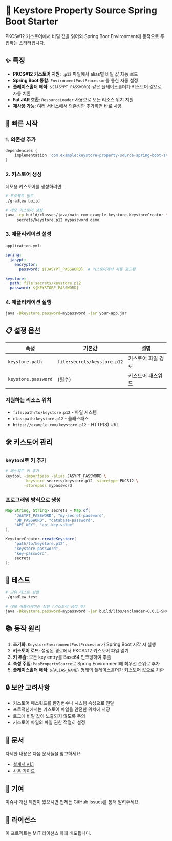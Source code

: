 # 🔐 Keystore Property Source Spring Boot Starter

PKCS#12 키스토어에서 비밀 값을 읽어와 Spring Boot Environment에 동적으로 주입하는 스타터입니다.

## ✨ 특징

- **PKCS#12 키스토어 지원**: `.p12` 파일에서 alias별 비밀 값 자동 로드
- **Spring Boot 통합**: `EnvironmentPostProcessor`를 통한 자동 설정
- **플레이스홀더 해석**: `${JASYPT_PASSWORD}` 같은 플레이스홀더가 키스토어 값으로 자동 치환
- **Fat JAR 호환**: `ResourceLoader` 사용으로 모든 리소스 위치 지원
- **재사용 가능**: 여러 서비스에서 의존성만 추가하면 바로 사용

## 🚀 빠른 시작

### 1. 의존성 추가

```gradle
dependencies {
    implementation 'com.example:keystore-property-source-spring-boot-starter'
}
```

### 2. 키스토어 생성

데모용 키스토어를 생성하려면:

```bash
# 프로젝트 빌드
./gradlew build

# 데모 키스토어 생성
java -cp build/classes/java/main com.example.keystore.KeystoreCreator \
     secrets/keystore.p12 mypassword demo
```

### 3. 애플리케이션 설정

`application.yml`:
```yaml
spring:
  jasypt:
    encryptor:
      password: ${JASYPT_PASSWORD}  # 키스토어에서 자동 로드됨

keystore:
  path: file:secrets/keystore.p12
  password: ${KEYSTORE_PASSWORD}
```

### 4. 애플리케이션 실행

```bash
java -Dkeystore.password=mypassword -jar your-app.jar
```

## 📋 설정 옵션

| 속성 | 기본값 | 설명 |
|------|--------|------|
| `keystore.path` | `file:secrets/keystore.p12` | 키스토어 파일 경로 |
| `keystore.password` | (필수) | 키스토어 패스워드 |

### 지원하는 리소스 위치

- `file:path/to/keystore.p12` - 파일 시스템
- `classpath:keystore.p12` - 클래스패스
- `https://example.com/keystore.p12` - HTTP(S) URL

## 🛠️ 키스토어 관리

### keytool로 키 추가

```bash
# 패스워드 키 추가
keytool -importpass -alias JASYPT_PASSWORD \
        -keystore secrets/keystore.p12 -storetype PKCS12 \
        -storepass mypassword
```

### 프로그래밍 방식으로 생성

```java
Map<String, String> secrets = Map.of(
    "JASYPT_PASSWORD", "my-secret-password",
    "DB_PASSWORD", "database-password",
    "API_KEY", "api-key-value"
);

KeystoreCreator.createKeystore(
    "path/to/keystore.p12", 
    "keystore-password", 
    "key-password", 
    secrets
);
```

## 🧪 테스트

```bash
# 단위 테스트 실행
./gradlew test

# 데모 애플리케이션 실행 (키스토어 생성 후)
java -Dkeystore.password=mypassword -jar build/libs/encloader-0.0.1-SNAPSHOT.jar
```

## 📚 동작 원리

1. **초기화**: `KeystoreEnvironmentPostProcessor`가 Spring Boot 시작 시 실행
2. **키스토어 로드**: 설정된 경로에서 PKCS#12 키스토어 파일 읽기
3. **키 추출**: 모든 key entry를 Base64 인코딩하여 추출
4. **속성 주입**: `MapPropertySource`로 Spring Environment에 최우선 순위로 추가
5. **플레이스홀더 해석**: `${ALIAS_NAME}` 형태의 플레이스홀더가 키스토어 값으로 치환

## 🔒 보안 고려사항

- 키스토어 패스워드를 환경변수나 시스템 속성으로 전달
- 프로덕션에서는 키스토어 파일을 안전한 위치에 저장
- 로그에 비밀 값이 노출되지 않도록 주의
- 키스토어 파일의 파일 권한 적절히 설정

## 📖 문서

자세한 내용은 다음 문서들을 참고하세요:

- [설계서 v1.1](docs/keystore_property_source_plan_v1.1.md)
- [사용 가이드](docs/usage/keystore_property_source_usage_guide_v1.1.md)

## 🤝 기여

이슈나 개선 제안이 있으시면 언제든 GitHub Issues를 통해 알려주세요.

## 📄 라이선스

이 프로젝트는 MIT 라이선스 하에 배포됩니다.
